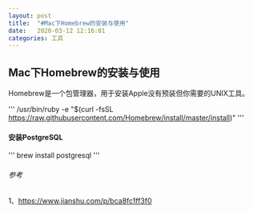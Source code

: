 ```yaml
---
layout: post
title:  "#Mac下Homebrew的安装与使用"
date:   2020-03-12 12:16:01
categories: 工具
---
```


## Mac下Homebrew的安装与使用

Homebrew是一个包管理器，用于安装Apple没有预装但你需要的UNIX工具。

'''
/usr/bin/ruby -e "$(curl -fsSL https://raw.githubusercontent.com/Homebrew/install/master/install)"
'''

#### 安装PostgreSQL
'''
brew install postgresql
'''


###### 参考 
1、https://www.jianshu.com/p/bca8fc1ff3f0
